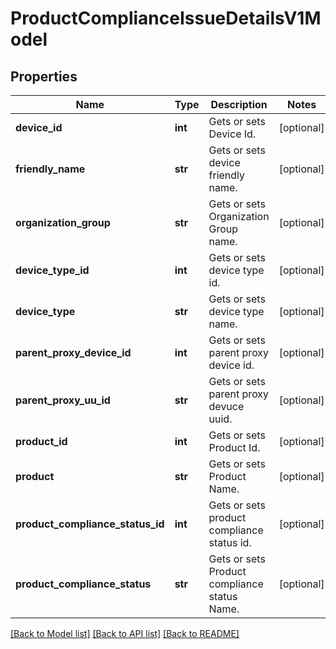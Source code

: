 # ProductComplianceIssueDetailsV1Model

## Properties
Name | Type | Description | Notes
------------ | ------------- | ------------- | -------------
**device_id** | **int** | Gets or sets Device Id. | [optional] 
**friendly_name** | **str** | Gets or sets device friendly name. | [optional] 
**organization_group** | **str** | Gets or sets Organization Group name. | [optional] 
**device_type_id** | **int** | Gets or sets device type id. | [optional] 
**device_type** | **str** | Gets or sets device type name. | [optional] 
**parent_proxy_device_id** | **int** | Gets or sets parent proxy device id. | [optional] 
**parent_proxy_uu_id** | **str** | Gets or sets parent proxy devuce uuid. | [optional] 
**product_id** | **int** | Gets or sets Product Id. | [optional] 
**product** | **str** | Gets or sets Product Name. | [optional] 
**product_compliance_status_id** | **int** | Gets or sets product compliance status id. | [optional] 
**product_compliance_status** | **str** | Gets or sets Product compliance status Name. | [optional] 

[[Back to Model list]](../README.md#documentation-for-models) [[Back to API list]](../README.md#documentation-for-api-endpoints) [[Back to README]](../README.md)


